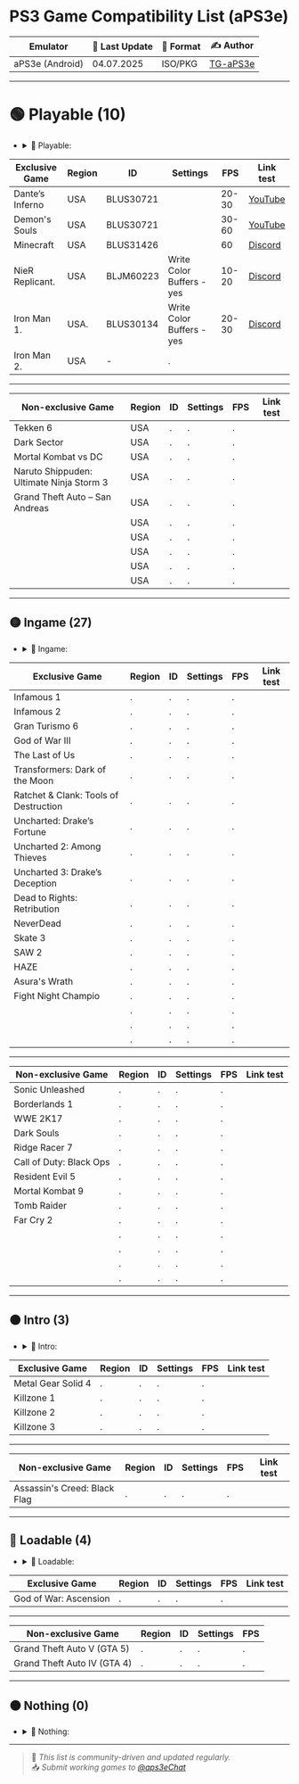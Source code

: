# PS3 Game Compatibility List (aPS3e)

|    Emulator       | 📆 Last Update | 📌 Format        | ✍️ Author |
|-------------------|----------------|------------------|-----------|
| aPS3e (Android)   | 04.07.2025     | ISO/PKG          | [TG-aPS3e](https://t.me/aps3e) |

---

# 🟢 Playable (10) 
- <details> <summary>📜 Playable:</summary>
    Games that can be completed with playable performance and no game-breaking glitches`
|Exclusive Game| Region | ID | Settings | FPS | Link test |
|--------------|--------|----|----------|-----|-----------|
| Dante’s Inferno | USA | BLUS30721 |           | 20-30 | [YouTube](https://youtu.be/VuOq6x7rTpA?si=FKHJ2PKbtVZjj9dg)| 
| Demon's Souls   | USA | BLUS30721 |           | 30-60 | [YouTube](https://youtu.be/Tyel9zFYpGw?si=wcvwLFDWlL223dWs) |
| Minecraft       | USA | BLUS31426 |           | 60    | [Discord](https://discord.com/channels/1341258622348431400/1343170862374977567/1389226225146531901) |
| NieR Replicant. | USA | BLJM60223 | Write Color Buffers - yes | 10-20 | [Discord](https://discord.com/channels/1341258622348431400/1343170862374977567/1388488544992891001) |
| Iron Man 1.     | USA.| BLUS30134 | Write Color Buffers - yes | 20-30 | [Discord](https://discord.com/channels/1341258622348431400/1343170862374977567/1387876907231740116) |
| Iron Man 2.     | USA | -         |.          | | |
---                                                              
|Non-exclusive Game| Region | ID | Settings | FPS | Link test |
|--------------------|--------|----|----------|-----|---------|
| Tekken 6           | USA    |.   |.         |.    |
| Dark Sector        | USA    |.   |.         |.    |
| Mortal Kombat vs DC | USA   |.   |.         |.    |
| Naruto Shippuden: Ultimate Ninja Storm 3 | USA    |.   |.         |.    |
| Grand Theft Auto – San Andreas   | USA    |.   |.         |.    |
|                    | USA    |.   |.         |.    |
|                    | USA    |.   |.         |.    |
|                    | USA    |.   |.         |.    |
|                    | USA    |.   |.         |.    |
|                    | USA    |.   |.         |.    |

---

## 🟡 Ingame (27)
- <details> <summary>📜 Ingame:</summary>
   Games that run but have serious glitches, performance issues, or can’t be finished
|Exclusive Game| Region | ID | Settings | FPS   | Link test |
|----------------|--------|----|----------|-----|-----------|
| Infamous 1     |.       |.   |.         |.    |
| Infamous 2     |.       |.   |.         |.    |
| Gran Turismo 6 |.       |.   |.         |.    |
| God of War III |.       |.   |.         |.    |
| The Last of Us |.       |.   |.         |.    |
| Transformers: Dark of the Moon |.       |.    |.         |.    |
| Ratchet & Clank: Tools of Destruction   |.       |.   |.         |.    |
| Uncharted: Drake’s Fortune               |.       |.   |.         |.    |    
| Uncharted 2: Among Thieves               |.       |.   |.         |.    |
| Uncharted 3: Drake’s Deception               |.       |.   |.         |.    |
| Dead to Rights: Retribution               |.       |.   |.         |.    |
| NeverDead               |.       |.   |.         |.    |
| Skate 3               |.       |.   |.         |.    |
| SAW 2               |.       |.   |.         |.    |
| HAZE               |.       |.   |.         |.    |
| Asura's Wrath               |.       |.   |.         |.    |
| Fight Night Champio               |.       |.   |.         |.    |
|                |.       |.   |.         |.    |
|                |.       |.   |.         |.    |
|                |.       |.   |.         |.    |
---
|Non-exclusive Game| Region | ID | Settings | FPS | Link test |
|--------------------|--------|----|----------|-----|---------|
| Sonic Unleashed    |.       |.   |.         |.    |
| Borderlands 1      |.       |.   |.         |.    |
| WWE 2K17           |.       |.   |.         |.    |
| Dark Souls         |.       |.   |.         |.    |
| Ridge Racer 7      |.       |.   |.         |.    |
| Call of Duty: Black Ops |.       |.   |.         |.    |
| Resident Evil 5    |.       |.   |.         |.    |
| Mortal Kombat 9    |.       |.   |.         |.    |
| Tomb Raider        |.       |.   |.         |.    |
| Far Cry 2          |.       |.   |.         |.    |
|                    |.       |.   |.         |.    |
|                    |.       |.   |.         |.    |
|                    |.       |.   |.         |.    |
|                    |.       |.   |.         |.    |
---
## 🟠 Intro (3)
- <details> <summary>📜 Intro:</summary>
  Games that show menus or intro scenes but don’t progress further`
|Exclusive Game| Region | ID | Settings | FPS | Link test |
|-------------------|--------|----|----------|-----|------|
| Metal Gear Solid 4 |.       |.   |.         |.    |
| Killzone 1        |.       |.   |.         |.    |
| Killzone 2        |.       |.   |.         |.    |               
| Killzone 3        |.       |.   |.         |.    |
---
|Non-exclusive Game| Region | ID | Settings | FPS | Link test |
|----------------------|--------|----|----------|-----|-------|
| Assassin's Creed: Black Flag  |.       |.   |.         |.    |
---

## 🔴 Loadable (4)
- <details> <summary>📜 Loadable:</summary>
  Games that display a black screen with a framerate counter`
|Exclusive Game| Region | ID | Settings | FPS | Link test |
|--------------|--------|----|----------|-----|-----------|
| God of War: Ascension |.       |.   |.         |.    |
---
|Non-exclusive Game| Region | ID | Settings | FPS |
|------------------|--------|----|----------|-----|
| Grand Theft Auto V (GTA 5)     |.       |.   |.         |.    |
| Grand Theft Auto IV (GTA 4)    |.       |.   |.         |.    |
---

## ⚫ Nothing (0)
- <details> <summary>📜 Nothing:</summary>
   Games that do not initialize or crash instantly.
---

> 🔄 *This list is community-driven and updated regularly.*  
> 📥 *Submit working games to [@aps3eChat](https://t.me/aps3eChat)*
